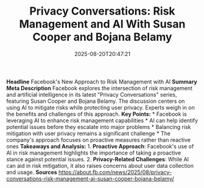 ﻿---
title: "Privacy Conversations: Risk Management and AI With Susan Cooper and Bojana Belamy"
date: "2025-08-20T20:47:21"
category: "Markets"
summary: ""
slug: "privacy conversations risk management and ai with susan coop"
source_urls:
  - "https://about.fb.com/news/2025/08/privacy-conversations-risk-management-ai-susan-cooper-bojana-belamy/"
seo:
  title: "Privacy Conversations: Risk Management and AI With Susan Cooper and Bojana Belamy | Hash n Hedge"
  description: ""
  keywords: ["news", "markets", "brief"]
---
**Headline** Facebook's New Approach to Risk Management with AI  **Summary Meta Description** Facebook explores the intersection of risk management and artificial intelligence in its latest "Privacy Conversations" series, featuring Susan Cooper and Bojana Belamy. The discussion centers on using AI to mitigate risks while protecting user privacy. Experts weigh in on the benefits and challenges of this approach.  **Key Points:**  * Facebook is leveraging AI to enhance risk management capabilities * AI can help identify potential issues before they escalate into major problems * Balancing risk mitigation with user privacy remains a significant challenge * The company's approach focuses on proactive measures rather than reactive ones  **Takeaways and Analysis:**  1. **Proactive Approach**: Facebook's use of AI in risk management highlights the importance of taking a proactive stance against potential issues. 2. **Privacy-Related Challenges**: While AI can aid in risk mitigation, it also raises concerns about user data collection and usage.  **Sources** https://about.fb.com/news/2025/08/privacy-conversations-risk-management-ai-susan-cooper-bojana-belamy/ 
